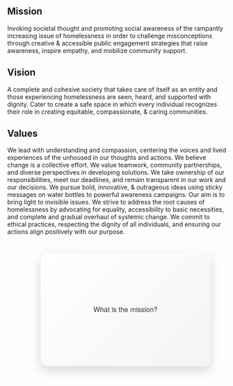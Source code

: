 <style>
  .flip-container {
    perspective: 1000px;
    width: 100%;
    max-width: 350px;
    margin: 40px auto;
  }

  .flipper {
    position: relative;
    width: 100%;
    height: 220px;
    transition: transform 0.6s ease-in-out;
    transform-style: preserve-3d;
  }

  .flip-container:hover .flipper {
    transform: rotateY(180deg);
  }

  .card-face {
    position: absolute;
    width: 100%;
    height: 100%;
    border-radius: 16px;
    padding: 20px;
    box-shadow: 0 10px 25px rgba(0, 0, 0, 0.15);
    backface-visibility: hidden;
    display: flex;
    align-items: center;
    justify-content: center;
    font-family: 'Helvetica Neue', sans-serif;
    font-size: 16px;
    line-height: 1.5;
    text-align: center;
    color: #333;
  }

  .card-front {
    background: linear-gradient(135deg, #ffffff, #f4f4f4);
  }

  .card-back {
    background:rgb(127, 145, 163);
    color: #f1f1f1;
    transform: rotateY(180deg);
  }
</style>

## Mission

Invoking societal thought and promoting social awareness of the rampantly increasing issue of homelessness in order to challenge misconceptions through creative & accessible public engagement strategies that raise awareness, inspire empathy, and mobilize community support.

## Vision

A complete and cohesive society that takes care of itself as an entity and those experiencing homelessness are seen, heard, and supported with dignity. Cater to create a safe space in which every individual recognizes their role in creating equitable, compassionate, & caring communities.

## Values

We lead with understanding and compassion, centering the voices and lived experiences of the unhoused in our thoughts and actions.
We believe change is a collective effort. We value teamwork, community partnerships, and diverse perspectives in developing solutions.
We take ownership of our responsibilities, meet our deadlines, and remain transparent in our work and our decisions.
We pursue bold, innovative, & outrageous ideas using sticky messages on water bottles to powerful awareness campaigns. Our aim is to bring light to invisible issues.
We strive to address the root causes of homelessness by advocating for equality, accessibility to basic necessities, and complete and gradual overhaul of systemic change.
We commit to ethical practices, respecting the dignity of all individuals, and ensuring our actions align positively with our purpose.



<div class="flip-container">
  <div class="flipper">
    <div class="card-face card-front">
      What is the mission?
    </div>
    <div class="card-face card-back">
        Invoking societal thought and promoting social awareness of the rampantly increasing issue of homelessness in order to challenge misconceptions through creative & accessible public engagement strategies that raise awareness, inspire empathy, and mobilize community support.
    </div>
  </div>
</div>
